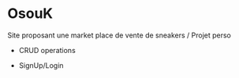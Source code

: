 # OsouK
Site proposant une market place de vente de sneakers / Projet perso

- CRUD operations

- SignUp/Login
